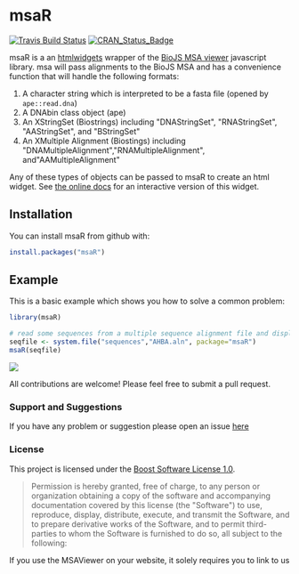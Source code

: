 
<!-- README.md is generated from README.Rmd. Please edit that file -->
msaR
====

[![Travis Build Status](https://travis-ci.org/zachcp/msaR.svg?branch=master)](https://travis-ci.org/zachcp/msaR) [![CRAN\_Status\_Badge](http://www.r-pkg.org/badges/version/msaR)](https://cran.r-project.org/package=msaR)

msaR is a an [htmlwidgets](https://github.com/ramnathv/htmlwidgets) wrapper of the [BioJS MSA viewer](https://github.com/wilzbach/msa) javascript library. msa will pass alignments to the BioJS MSA and has a convenience function that will handle the following formats:

1.  A character string which is interpreted to be a fasta file (opened by `ape::read.dna`)
2.  A DNAbin class object (ape)
3.  An XStringSet (Biostrings) including "DNAStringSet", "RNAStringSet", "AAStringSet", and "BStringSet"
4.  An XMultiple Alignment (Biostings) including "DNAMultipleAlignment","RNAMultipleAlignment", and"AAMultipleAlignment"

Any of these types of objects can be passed to msaR to create an html widget. See [the online docs](https://zachcp.github.io/msaR/) for an interactive version of this widget.

Installation
------------

You can install msaR from github with:

``` r
install.packages("msaR")
```

Example
-------

This is a basic example which shows you how to solve a common problem:

``` r
library(msaR)

# read some sequences from a multiple sequence alignment file and display
seqfile <- system.file("sequences","AHBA.aln", package="msaR")
msaR(seqfile)
```

![](man/figures/msaR_screenshot.png)

All contributions are welcome! Please feel free to submit a pull request.

### Support and Suggestions

If you have any problem or suggestion please open an issue [here](https://github.com/zachcp/msaR/issues)

### License

This project is licensed under the [Boost Software License 1.0](https://github.com/wilzbach/msa/blob/master/LICENSE).

> Permission is hereby granted, free of charge, to any person or organization obtaining a copy of the software and accompanying documentation covered by this license (the "Software") to use, reproduce, display, distribute, execute, and transmit the Software, and to prepare derivative works of the Software, and to permit third-parties to whom the Software is furnished to do so, all subject to the following:

If you use the MSAViewer on your website, it solely requires you to link to us
